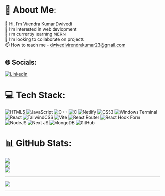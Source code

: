 # 💫 About Me:
👋 Hi, I’m Virendra Kumar Dwivedi<br>👀 I’m interested in web devlopment<br>🌱 I’m currently learning MERN<br>💞️ I’m looking to collaborate on projects<br>📫 How to reach me - dwivedivirendrakumar23@gmail.com


## 🌐 Socials:
[![LinkedIn](https://img.shields.io/badge/LinkedIn-%230077B5.svg?logo=linkedin&logoColor=white)](https://www.linkedin.com/in/virendra-kumar-dwivedi-135267367/) 

# 💻 Tech Stack:
![HTML5](https://img.shields.io/badge/html5-%23E34F26.svg?style=for-the-badge&logo=html5&logoColor=white) ![JavaScript](https://img.shields.io/badge/javascript-%23323330.svg?style=for-the-badge&logo=javascript&logoColor=%23F7DF1E) ![C++](https://img.shields.io/badge/c++-%2300599C.svg?style=for-the-badge&logo=c%2B%2B&logoColor=white) ![C](https://img.shields.io/badge/c-%2300599C.svg?style=for-the-badge&logo=c&logoColor=white) ![Netlify](https://img.shields.io/badge/netlify-%23000000.svg?style=for-the-badge&logo=netlify&logoColor=#00C7B7) ![CSS3](https://img.shields.io/badge/css3-%231572B6.svg?style=for-the-badge&logo=css3&logoColor=white) ![Windows Terminal](https://img.shields.io/badge/Windows%20Terminal-%234D4D4D.svg?style=for-the-badge&logo=windows-terminal&logoColor=white) ![React](https://img.shields.io/badge/react-%2320232a.svg?style=for-the-badge&logo=react&logoColor=%2361DAFB) ![TailwindCSS](https://img.shields.io/badge/tailwindcss-%2338B2AC.svg?style=for-the-badge&logo=tailwind-css&logoColor=white) ![Vite](https://img.shields.io/badge/vite-%23646CFF.svg?style=for-the-badge&logo=vite&logoColor=white) ![React Router](https://img.shields.io/badge/React_Router-CA4245?style=for-the-badge&logo=react-router&logoColor=white) ![React Hook Form](https://img.shields.io/badge/React%20Hook%20Form-%23EC5990.svg?style=for-the-badge&logo=reacthookform&logoColor=white) ![NodeJS](https://img.shields.io/badge/node.js-6DA55F?style=for-the-badge&logo=node.js&logoColor=white) ![Next JS](https://img.shields.io/badge/Next-black?style=for-the-badge&logo=next.js&logoColor=white) ![MongoDB](https://img.shields.io/badge/MongoDB-%234ea94b.svg?style=for-the-badge&logo=mongodb&logoColor=white) ![GitHub](https://img.shields.io/badge/github-%23121011.svg?style=for-the-badge&logo=github&logoColor=white)
# 📊 GitHub Stats:
![](https://github-readme-stats.vercel.app/api?username=virendra6226&theme=onedark&hide_border=false&include_all_commits=false&count_private=false)<br/>
![](https://github-readme-streak-stats.herokuapp.com/?user=virendra6226&theme=onedark&hide_border=false)<br/>
![](https://github-readme-stats.vercel.app/api/top-langs/?username=virendra6226&theme=onedark&hide_border=false&include_all_commits=false&count_private=false&layout=compact)

---
[![](https://visitcount.itsvg.in/api?id=Aviraj0714&icon=6&color=1)](https://visitcount.itsvg.in)

<!-- Proudly created with GPRM ( https://gprm.itsvg.in ) -->

<!---
Aviraj0714/Aviraj0714 is a ✨ special ✨ repository because its `README.md` (this file) appears on your GitHub profile.
You can click the Preview link to take a look at your changes.
--->
****
